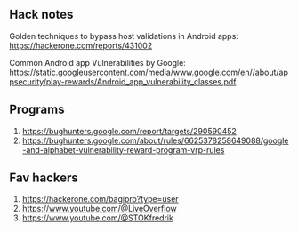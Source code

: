 ## Hack notes

Golden techniques to bypass host validations in Android apps: https://hackerone.com/reports/431002

Common Android app Vulnerabilities by Google: https://static.googleusercontent.com/media/www.google.com/en//about/appsecurity/play-rewards/Android_app_vulnerability_classes.pdf


## Programs

1. https://bughunters.google.com/report/targets/290590452
1. https://bughunters.google.com/about/rules/6625378258649088/google-and-alphabet-vulnerability-reward-program-vrp-rules

## Fav hackers

1. https://hackerone.com/bagipro?type=user
2. https://www.youtube.com/@LiveOverflow
3. https://www.youtube.com/@STOKfredrik  
